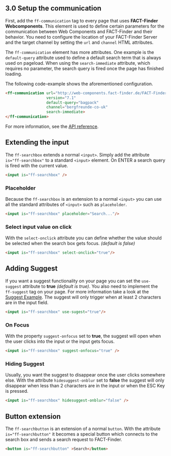 ## 3.0 Setup the communication
First, add the `ff-communication` tag to every page that uses
**FACT-Finder Webcomponents**. This element is used to define certain
parameters for the communication between Web Components and FACT-Finder
and their behavior. You need to configure the location of your
FACT-Finder Server and the target channel by setting the `url` and
`channel` HTML attributes.

The `ff-communication` element has more attributes. One example is the
`default-query` attribute used to define a default search term that is
always used on pageload. When using the `search-immediate` attribute,
which requires no parameter, the search query is fired once the page has
finished loading.

The following code-example shows the aforementioned configuration.

```html
<ff-communication url="http://web-components.fact-finder.de/FACT-Finder7.1-Demoshop"
                  version="7.1"
                  default-query="bagpack"
                  channel="bergfreunde-co-uk"
                  search-immediate>
</ff-communication>
```
For more information, see the [API reference](/api/ff-searchbox#tab=api).

## Extending the input
The `ff-searchbox` extends a normal `<input>`. Simply add the attribute
`is="ff-searchbox"` to a standard `<input>` element. On ENTER a search
query is fired with the current value.
```html
<input is="ff-searchbox" />
```

### Placeholder
Because the `ff-searchbox` is an extension to a normal `<input>` you can
use all the standard attributes of `<input>` such as `placeholder`.
```html
<input is="ff-searchbox" placeholder="Search..."/>
```

### Select input value on click
With the `select-onclick` attribute you can define whether the value
should be selected when the search box gets focus. *(default is false)*
```html
<input is="ff-searchbox" select-onclick="true"/>
```

## Adding Suggest
If you want a suggest functionality on your page you can set the
`use-suggest` attribute to **true** *(default is true)*. You also need
to implement the `ff-suggest` tag on your page. For more information
take a look at the [Suggest Example](/api/ff-suggest). The suggest will
only trigger when at least 2 characters are in the input field.
```html
<input is="ff-searchbox" use-sugest="true"/>
```

### On Focus
With the property `suggest-onfocus` set to **true**, the suggest will
open when the user clicks into the input or the input gets focus.
```html
<input is="ff-searchbox" suggest-onfocus="true" />
```

### Hiding Suggest
Usually, you want the suggest to disappear once the user clicks
somewhere else. With the attribute `hidesuggest-onblur` set to **false**
the suggest will only disappear when less than 2 characters are in the
input or when the ESC Key is pressed.
```html
<input is="ff-searchbox" hidesuggest-onblur="false" />
```

## Button extension
The `ff-searchbutton` is an extension of a normal `button`. With the
attribute `is="ff-searchbutton"` it becomes a special button which
connects to the search box and sends a search request to FACT-Finder.
```html
<button is="ff-searchbutton" >Search</button>
```
